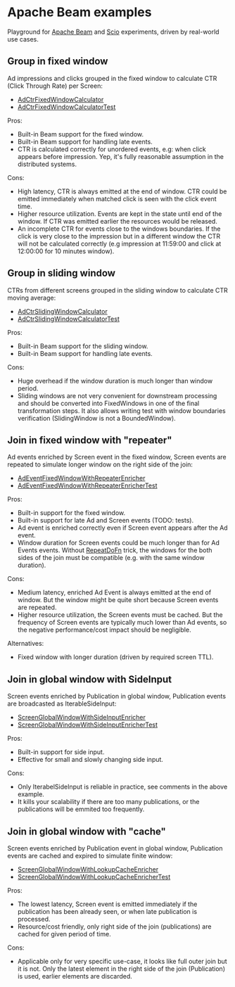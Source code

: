 # Apache Beam examples

Playground for [Apache Beam](https://beam.apache.org) and 
[Scio](https://github.com/spotify/scio) experiments,
driven by real-world use cases.

## Group in fixed window

Ad impressions and clicks grouped in the fixed window to calculate CTR (Click Through Rate) per Screen:

* [AdCtrFixedWindowCalculator](src/main/scala/org/mkuthan/beam/examples/AdCtrFixedWindowCalculator.scala)
* [AdCtrFixedWindowCalculatorTest](src/test/scala/org/mkuthan/example/beam/AdCtrFixedWindowCalculatorTest.scala)

Pros:

* Built-in Beam support for the fixed window.
* Built-in Beam support for handling late events.
* CTR is calculated correctly for unordered events, e.g: when click appears before impression.
Yep, it's fully reasonable assumption in the distributed systems.

Cons:

* High latency, CTR is always emitted at the end of window. 
CTR could be emitted immediately when matched click is seen with the click event time.
* Higher resource utilization. Events are kept in the state until end of the window.
If CTR was emitted earlier the resources would be released.
* An incomplete CTR for events close to the windows boundaries.
If the click is very close to the impression but in a different window the CTR will not be calculated correctly
(e.g impression at 11:59:00 and click at 12:00:00 for 10 minutes window).

## Group in sliding window

CTRs from different screens grouped in the sliding window to calculate CTR moving average:

* [AdCtrSlidingWindowCalculator](src/main/scala/org/mkuthan/beam/examples/AdCtrSlidingWindowCalculator.scala)
* [AdCtrSlidingWindowCalculatorTest](src/test/scala/org/mkuthan/beam/examples/AdCtrSlidingWindowCalculatorTest.scala)

Pros:
* Built-in Beam support for the sliding window.
* Built-in Beam support for handling late events.

Cons:
* Huge overhead if the window duration is much longer than window period.
* Sliding windows are not very convenient for downstream processing and should be converted into FixedWindows in one of the final transformation steps.
It also allows writing test with window boundaries verification (SlidingWindow is not a BoundedWindow).  

## Join in fixed window with "repeater"

Ad events enriched by Screen event in the fixed window, Screen events are repeated to simulate longer window on the right side of the join:

* [AdEventFixedWindowWithRepeaterEnricher](src/main/scala/org/mkuthan/beam/examples/AdEventFixedWindowWithRepeaterEnricher.scala)
* [AdEventFixedWindowWithRepeaterEnricherTest](src/test/scala/org/mkuthan/beam/examples/AdEventFixedWindowWithRepeaterEnricherTest.scala)

Pros:

* Built-in support for the fixed window.
* Built-in support for late Ad and Screen events (TODO: tests).
* Ad event is enriched correctly even if Screen event appears after the Ad event.
* Window duration for Screen events could be much longer than for Ad Events events.
Without [RepeatDoFn](src/main/scala/org/mkuthan/beam/examples/RepeatDoFn.scala) trick, 
the windows for the both sides of the join must be compatible (e.g. with the same window duration).

Cons:

* Medium latency, enriched Ad Event is always emitted at the end of window.
But the window might be quite short because Screen events are repeated.
* Higher resource utilization, the Screen events must be cached. 
But the frequency of Screen events are typically much lower than Ad events, so 
the negative performance/cost impact should be negligible.

Alternatives:

* Fixed window with longer duration (driven by required screen TTL). 

## Join in global window with SideInput

Screen events enriched by Publication in global window, Publication events are broadcasted as IterableSideInput:

* [ScreenGlobalWindowWithSideInputEnricher](src/main/scala/org/mkuthan/beam/examples/ScreenGlobalWindowWithSideInputEnricher.scala)
* [ScreenGlobalWindowWithSideInputEnricherTest](src/test/scala/org/mkuthan/beam/examples/ScreenGlobalWindowWithSideInputEnricherTest.scala)

Pros:

* Built-in support for side input.
* Effective for small and slowly changing side input.

Cons:

* Only IterabelSideInput is reliable in practice, see comments in the above example.
* It kills your scalability if there are too many publications, or the publications will be emmited too frequently.   

## Join in global window with "cache"

Screen events enriched by Publication event in global window, Publication events are cached and expired to simulate finite window:

* [ScreenGlobalWindowWithLookupCacheEnricher](src/main/scala/org/mkuthan/beam/examples/ScreenGlobalWindowWithLookupCacheEnricher.scala)
* [ScreenGlobalWindowWithLookupCacheEnricherTest](src/test/scala/org/mkuthan/beam/examples/ScreenGlobalWindowWithLookupCacheEnricherTest.scala)

Pros:

* The lowest latency, Screen event is emitted immediately if the publication has been already seen, 
or when late publication is processed.
* Resource/cost friendly, only right side of the join (publications) are cached for given period of time.

Cons:

* Applicable only for very specific use-case, it looks like full outer join but it is not. 
Only the latest element in the right side of the join (Publication) is used, earlier elements are discarded.

